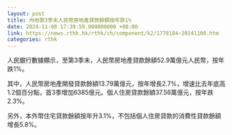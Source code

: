 ```yaml
---
layout: post
title: 內地第3季末人民幣房地產貸款餘額按年跌1%
date: 2024-11-08 17:39:59.000000000 +08:00
link: https://news.rthk.hk/rthk/ch/component/k2/1778184-20241108.htm
categories: rthk
---
```


人民銀行數據顯示，至第3季末，人民幣房地產貸款餘額52.9萬億元人民幣，按年跌1%。

其中，人民幣房地產開發貸款餘額13.79萬億元，按年增長2.7%，增速比去年底高1.2個百分點，首3季增加6385億元。個人住房貸款餘額37.56萬億元，按年跌2.3%。

另外，本外幣住宅貸款餘額按年升3.1%，不包括個人住房貸款的消費性貸款餘額增長5.8%。
